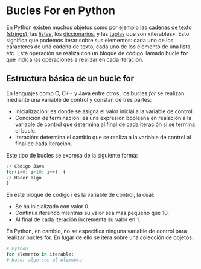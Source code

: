 # Bucles For en Python

En Python existen muchos objetos como por ejemplo las  [cadenas de texto (strings)](https://www.programaenpython.com/fundamentos/strings-en-python), las  [listas](https://www.programaenpython.com/fundamentos/listas-en-python), los  [diccionarios](https://www.programaenpython.com/fundamentos/diccionarios-en-python), y las  [tuplas](https://www.programaenpython.com/fundamentos/tuplas-en-python)  que son «iterables». Esto significa que podemos iterar sobre sus elementos: cada uno de los caracteres de una cadena de texto, cada uno de los elemento de una lista, etc. Esta operación se realiza con un bloque de código llamado bucle  **for** que indica las operaciones a realizar en cada iteración.

## Estructura básica de un bucle for

En lenguajes como C, C++ y Java entre otros, los bucles  _for_  se realizan mediante una variable de control y constan de tres partes:

-   Inicialización: es donde se asigna el valor inicial a la variable de control.
-   Condición de terminación: es una expresión booleana en realación a la variable de control que determina al final de cada iteración si se termina el bucle.
-   Iteración: determina el cambio que se realiza a la variable de control al final de cada iteración.

Este tipo de bucles se expresa de la siguiente forma:
```python 
// Código Java
for(i=0; i<10; i++)  {
// Hacer algo
}
```
En este bloque de código  **i**  es la variable de control, la cual:

-   Se ha inicializado con valor 0.
-   Continúa iterando mientras su valor sea mas pequeño que 10.
-   Al final de cada iteración incrementa su valor en 1.

En Python, en cambio, no se especifica ninguna variable de control para realizar bucles for. En lugar de ello se itera sobre una colección de objetos.
```python
# Python
for elemento in iterable:
# Hacer algo con el elemento
```

<!--stackedit_data:
eyJoaXN0b3J5IjpbNDE0MzgxMjAwLC00NTY5MzEwNjddfQ==
-->